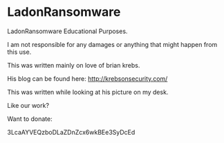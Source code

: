 # LadonRansomware
LadonRansomware Educational Purposes.


I am not responsible for any damages or anything that might happen from this use.


This was written mainly on love of brian krebs.


His blog can be found here:
http://krebsonsecurity.com/


This was written while looking at his picture on my desk.


Like our work?


Want to donate:

3LcaAYVEQzboDLaZDnZcx6wkBEe3SyDcEd

